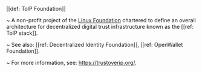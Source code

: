 [[def: ToIP Foundation]]

~ A non-profit project of the [Linux Foundation](https://www.linuxfoundation.org/) chartered to define an overall architecture for decentralized digital trust infrastructure known as the [[ref: ToIP stack]]. 

~ See also: [[ref: Decentralized Identity Foundation]], [[ref: OpenWallet Foundation]].

~ For more information, see: <https://trustoverip.org/>.
